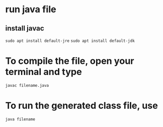 # run java file 
## install javac 
`sudo apt install default-jre`
`sudo apt install default-jdk`
# To compile the file, open your terminal and type

`javac filename.java`

# To run the generated class file, use

`java filename`